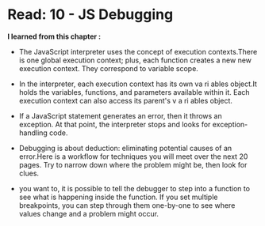 # Read: 10 - JS Debugging

**I learned from this chapter :**

* The JavaScript interpreter uses the concept of execution contexts.There is one global execution context; plus, each function creates a new
new execution context. They correspond to variable scope.

* In the interpreter, each execution context has its own va ri ables object.It holds the variables, functions, and parameters available within it.
Each execution context can also access its parent's v a ri ables object.

* If a JavaScript statement generates an error, then it throws an exception. At that point, the interpreter stops and looks for exception-handling code.

* Debugging is about deduction: eliminating potential causes of an error.Here is a workflow for techniques you will meet over the next 20 pages.
Try to narrow down where the problem might be, then look for clues.

* you want to, it is possible to tell the debugger to step into a function to see what is happening inside the function.
If you set multiple breakpoints, you can step through them one-by-one to see where values change and a problem might occur.

